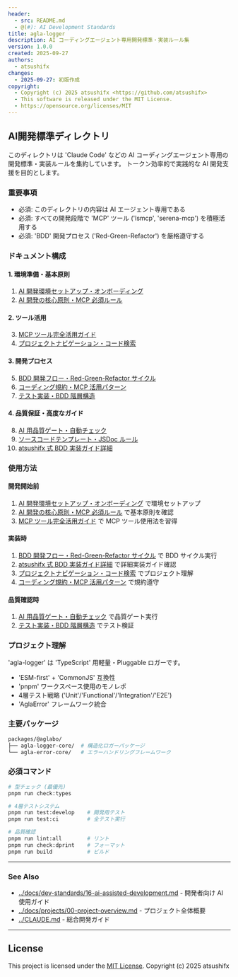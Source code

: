 ```yaml
---
header:
  - src: README.md
  - @(#): AI Development Standards
title: agla-logger
description: AI コーディングエージェント専用開発標準・実装ルール集
version: 1.0.0
created: 2025-09-27
authors:
  - atsushifx
changes:
  - 2025-09-27: 初版作成
copyright:
  - Copyright (c) 2025 atsushifx <https://github.com/atsushifx>
  - This software is released under the MIT License.
  - https://opensource.org/licenses/MIT
---
```


## AI開発標準ディレクトリ

このディレクトリは 'Claude Code' などの AI コーディングエージェント専用の開発標準・実装ルールを集約しています。
トークン効率的で実践的な AI 開発支援を目的とします。

### 重要事項

- 必須: このディレクトリの内容は AI エージェント専用である
- 必須: すべての開発段階で 'MCP' ツール ('lsmcp', 'serena-mcp') を積極活用する
- 必須: 'BDD' 開発プロセス ('Red-Green-Refactor') を厳格遵守する

### ドキュメント構成

<!-- markdownlint-disable ol-prefix -->

#### 1. 環境準備・基本原則

1. [AI 開発環境セットアップ・オンボーディング](01-setup-and-onboarding.md)
2. [AI 開発の核心原則・MCP 必須ルール](02-core-principles.md)

#### 2. ツール活用

3. [MCP ツール完全活用ガイド](03-mcp-tools-usage.md)
4. [プロジェクトナビゲーション・コード検索](04-code-navigation.md)

#### 3. 開発プロセス

5. [BDD 開発フロー・Red-Green-Refactor サイクル](05-bdd-workflow.md)
6. [コーディング規約・MCP 活用パターン](06-coding-conventions.md)
7. [テスト実装・BDD 階層構造](07-test-implementation.md)

#### 4. 品質保証・高度なガイド

8. [AI 用品質ゲート・自動チェック](08-quality-assurance.md)
9. [ソースコードテンプレート・JSDoc ルール](09-templates-and-standards.md)
10. [atsushifx 式 BDD 実装ガイド詳細](10-bdd-implementation-details.md)

<!-- markdownlint-enable ol-prefix -->

### 使用方法

#### 開発開始前

1. [AI 開発環境セットアップ・オンボーディング](01-setup-and-onboarding.md) で環境セットアップ
2. [AI 開発の核心原則・MCP 必須ルール](02-core-principles.md) で基本原則を確認
3. [MCP ツール完全活用ガイド](03-mcp-tools-usage.md) で MCP ツール使用法を習得

#### 実装時

1. [BDD 開発フロー・Red-Green-Refactor サイクル](05-bdd-workflow.md) で BDD サイクル実行
2. [atsushifx 式 BDD 実装ガイド詳細](10-bdd-implementation-details.md) で詳細実装ガイド確認
3. [プロジェクトナビゲーション・コード検索](04-code-navigation.md) でプロジェクト理解
4. [コーディング規約・MCP 活用パターン](06-coding-conventions.md) で規約遵守

#### 品質確認時

1. [AI 用品質ゲート・自動チェック](08-quality-assurance.md) で品質ゲート実行
2. [テスト実装・BDD 階層構造](07-test-implementation.md) でテスト検証

### プロジェクト理解

'agla-logger' は 'TypeScript' 用軽量・Pluggable ロガーです。

- 'ESM-first' + 'CommonJS' 互換性
- 'pnpm' ワークスペース使用のモノレポ
- 4層テスト戦略 ('Unit'/'Functional'/'Integration'/'E2E')
- 'AglaError' フレームワーク統合

### 主要パッケージ

```bash
packages/@aglabo/
├── agla-logger-core/  # 構造化ロガーパッケージ
└── agla-error-core/   # エラーハンドリングフレームワーク
```

### 必須コマンド

```bash
# 型チェック (最優先)
pnpm run check:types

# 4層テストシステム
pnpm run test:develop    # 開発用テスト
pnpm run test:ci         # 全テスト実行

# 品質確認
pnpm run lint:all        # リント
pnpm run check:dprint    # フォーマット
pnpm run build           # ビルド
```

---

### See Also

- [../docs/dev-standards/16-ai-assisted-development.md](../docs/dev-standards/16-ai-assisted-development.md) - 開発者向け AI 使用ガイド
- [../docs/projects/00-project-overview.md](../docs/projects/00-project-overview.md) - プロジェクト全体概要
- [../CLAUDE.md](../CLAUDE.md) - 総合開発ガイド

---

## License

This project is licensed under the [MIT License](https://opensource.org/licenses/MIT).
Copyright (c) 2025 atsushifx
